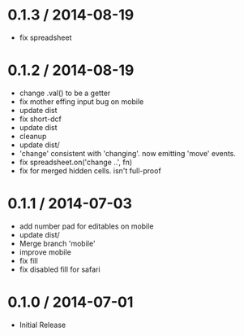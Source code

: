 
0.1.3 / 2014-08-19
==================

 * fix spreadsheet

0.1.2 / 2014-08-19
==================

 * change .val() to be a getter
 * fix mother effing input bug on mobile
 * update dist
 * fix short-dcf
 * update dist
 * cleanup
 * update dist/
 * 'change' consistent with 'changing'. now emitting 'move' events.
 * fix spreadsheet.on('change ..', fn)
 * fix for merged hidden cells. isn't full-proof

0.1.1 / 2014-07-03
==================

 * add number pad for editables on mobile
 * update dist/
 * Merge branch 'mobile'
 * improve mobile
 * fix fill
 * fix disabled fill for safari

0.1.0 / 2014-07-01
==================

 * Initial Release
